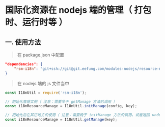 # 国际化资源在 nodejs 端的管理（ 打包时、运行时等 ）

## 一. 使用方法

>在 package.json 中配置

```json
"dependencies": {
    "rsm-i18n": "git+ssh://git@git.eefung.com/modules-nodejs/resource-manage-i18n.git#semver:1.*"
}
```

>在 nodejs 端的 js 文件当中

```js
const I18nUtil = require('rsm-i18n');

// 初始化管理实例（ 注意：需要早于 getManage 方法的调用 ）
const i18nResourceManage = I18nUtil.initManage(config, key);

// 初始化后在其它地方的使用（ 注意：需要晚于 initManage 方法的调用，或者返回 undefined ）
const i18nResourceManage = I18nUtil.getManage(key);
```

